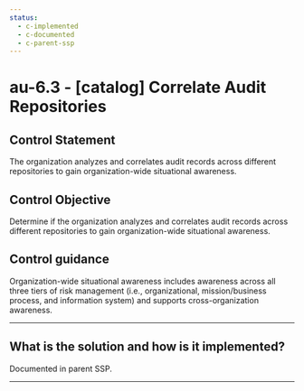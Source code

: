```yaml
---
status:
  - c-implemented
  - c-documented
  - c-parent-ssp
---
```


# au-6.3 - \[catalog\] Correlate Audit Repositories

## Control Statement

The organization analyzes and correlates audit records across different repositories to gain organization-wide situational awareness.

## Control Objective

Determine if the organization analyzes and correlates audit records across different repositories to gain organization-wide situational awareness.

## Control guidance

Organization-wide situational awareness includes awareness across all three tiers of risk management (i.e., organizational, mission/business process, and information system) and supports cross-organization awareness.

______________________________________________________________________

## What is the solution and how is it implemented?

Documented in parent SSP.

______________________________________________________________________
